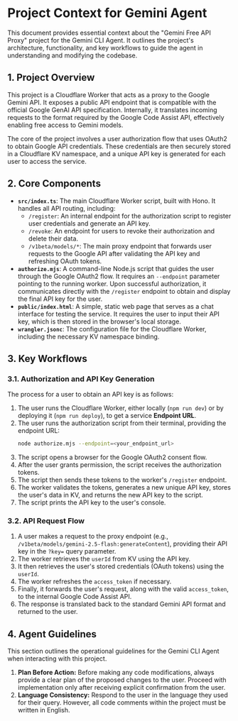 # Project Context for Gemini Agent

This document provides essential context about the "Gemini Free API Proxy" project for the Gemini CLI Agent. It outlines the project's architecture, functionality, and key workflows to guide the agent in understanding and modifying the codebase.

## 1. Project Overview

This project is a Cloudflare Worker that acts as a proxy to the Google Gemini API. It exposes a public API endpoint that is compatible with the official Google GenAI API specification. Internally, it translates incoming requests to the format required by the Google Code Assist API, effectively enabling free access to Gemini models.

The core of the project involves a user authorization flow that uses OAuth2 to obtain Google API credentials. These credentials are then securely stored in a Cloudflare KV namespace, and a unique API key is generated for each user to access the service.

## 2. Core Components

-   **`src/index.ts`**: The main Cloudflare Worker script, built with Hono. It handles all API routing, including:
    -   `/register`: An internal endpoint for the authorization script to register user credentials and generate an API key.
    -   `/revoke`: An endpoint for users to revoke their authorization and delete their data.
    -   `/v1beta/models/*`: The main proxy endpoint that forwards user requests to the Google API after validating the API key and refreshing OAuth tokens.
-   **`authorize.mjs`**: A command-line Node.js script that guides the user through the Google OAuth2 flow. It requires an `--endpoint` parameter pointing to the running worker. Upon successful authorization, it communicates directly with the `/register` endpoint to obtain and display the final API key for the user.
-   **`public/index.html`**: A simple, static web page that serves as a chat interface for testing the service. It requires the user to input their API key, which is then stored in the browser's local storage.
-   **`wrangler.jsonc`**: The configuration file for the Cloudflare Worker, including the necessary KV namespace binding.

## 3. Key Workflows

### 3.1. Authorization and API Key Generation

The process for a user to obtain an API key is as follows:

1.  The user runs the Cloudflare Worker, either locally (`npm run dev`) or by deploying it (`npm run deploy`), to get a service **Endpoint URL**.
2.  The user runs the authorization script from their terminal, providing the endpoint URL:
    ```bash
    node authorize.mjs --endpoint=<your_endpoint_url>
    ```
3.  The script opens a browser for the Google OAuth2 consent flow.
4.  After the user grants permission, the script receives the authorization tokens.
5.  The script then sends these tokens to the worker's `/register` endpoint.
6.  The worker validates the tokens, generates a new unique API key, stores the user's data in KV, and returns the new API key to the script.
7.  The script prints the API key to the user's console.

### 3.2. API Request Flow

1.  A user makes a request to the proxy endpoint (e.g., `/v1beta/models/gemini-2.5-flash:generateContent`), providing their API key in the `?key=` query parameter.
2.  The worker retrieves the `userId` from KV using the API key.
3.  It then retrieves the user's stored credentials (OAuth tokens) using the `userId`.
4.  The worker refreshes the `access_token` if necessary.
5.  Finally, it forwards the user's request, along with the valid `access_token`, to the internal Google Code Assist API.
6.  The response is translated back to the standard Gemini API format and returned to the user.

## 4. Agent Guidelines

This section outlines the operational guidelines for the Gemini CLI Agent when interacting with this project.

1.  **Plan Before Action:** Before making any code modifications, always provide a clear plan of the proposed changes to the user. Proceed with implementation only after receiving explicit confirmation from the user.
2.  **Language Consistency:** Respond to the user in the language they used for their query. However, all code comments within the project must be written in English.
